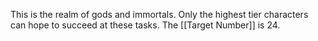 This is the realm of gods and immortals. Only the highest tier characters can hope to succeed at these tasks. The [[Target Number]] is 24.